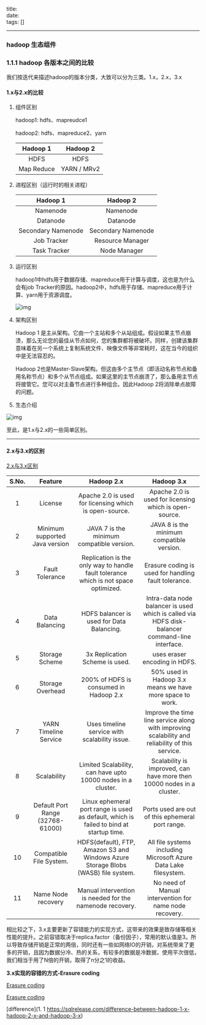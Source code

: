 title:  
date:  
tags: []

---

 <!--more-->

### hadoop 生态组件

### 1.1.1 hadoop 各版本之间的比较

我们按迭代来描述hadoop的版本分类，大致可以分为三类。1.x，2.x，3.x

#### 1.x与2.x的比较

1. 组件区别

   hadoop1: hdfs、mapreudce1

   hadoop2: hdfs、mapreduce2、yarn

   | **Hadoop 1** | **Hadoop 2** |
   | :----------: | :----------: |
   |     HDFS     |     HDFS     |
   |  Map Reduce  | YARN / MRv2  |

2. 进程区别（运行时的相关进程）

   |      Hadoop 1      |      Hadoop 2      |
   | :----------------: | :----------------: |
   |      Namenode      |      Namenode      |
   |      Datanode      |      Datanode      |
   | Secondary Namenode | Secondary Namenode |
   |    Job Tracker     |  Resource Manager  |
   |    Task Tracker    |    Node Manager    |

3. 运行区别

   hadoop1中hdfs用于数据存储、mapreduce用于计算与调度，这也是为什么会有job Tracker的原因。hadoop2中，hdfs用于存储、mapreduce用于计算、yarn用于资源调度。

   ![img](http://img.wqkenqing.ren/typora_img/Working-of-Hadoop-1-and-Hadoop-2-20230814160228273.jpg)

  4. 架构区别

     Hadoop 1 是主从架构。它由一个主站和多个从站组成。假设如果主节点崩溃，那么无论您的最佳从节点如何，您的集群都将被破坏。同样，创建该集群意味着在另一个系统上复制系统文件、映像文件等非常耗时，这在当今的组织中是无法容忍的。

      Hadoop 2也是Master-Slave架构。但这由多个主节点（即活动名称节点和备用名称节点）和多个从节点组成。如果这里的主节点崩溃了，那么备用主节点将接管它。您可以对主备节点进行多种组合。因此Hadoop 2将消除单点故障的问题。

5. 生态介绍

![img](http://img.wqkenqing.ren/typora_img/Ecosystem-of-Hadoop-1-and-Hadoop-2-adsd-20230814160229136.jpg)

至此，是1.x与2.x的一些简单区别。 

---

#### 2.x与3.x的区别

[2.x与3.x区别](https://data-flair.training/blogs/hadoop-2-x-vs-hadoop-3-x-comparison/)

| S.No. |             Feature              |                          Hadoop 2.x                          |                          Hadoop 3.x                          |
| :---: | :------------------------------: | :----------------------------------------------------------: | :----------------------------------------------------------: |
|   1   |             License              |    Apache 2.0 is used for licensing which is open-source.    |    Apache 2.0 is used for licensing which is open-source.    |
|   2   |  Minimum supported Java version  |          JAVA 7 is the minimum compatible version.           |          JAVA 8 is the minimum compatible version.           |
|   3   |         Fault Tolerance          | Replication is the only way to handle fault tolerance which is not space optimized. |     Erasure coding is used for handling fault tolerance.     |
|   4   |          Data Balancing          |          HDFS balancer is used for Data Balancing.           | Intra-data node balancer is used which is called via HDFS disk-balancer command-line interface. |
|   5   |          Storage Scheme          |                3x Replication Scheme is used.                |                uses eraser encoding in HDFS.                 |
|   6   |         Storage Overhead         |            200% of HDFS is consumed in Hadoop 2.x            |   50% used in Hadoop 3.x means we have more space to work.   |
|   7   |      YARN Timeline Service       |        Uses timeline service with scalability issue.         | Improve the time line service along with improving scalability and reliability of this service. |
|   8   |           Scalability            | Limited Scalability, can have upto 10000 nodes in a cluster. | Scalability is improved, can have more then 10000 nodes in a cluster. |
|   9   | Default Port Range (32768-61000) | Linux ephemeral port range is used as default, which is failed to bind at startup time. |       Ports used are out of this ephemeral port range.       |
|  10   |     Compatible File System.      | HDFS(default), FTP, Amazon S3 and Windows Azure Storage Blobs (WASB) file system. | All file systems including Microsoft Azure Data Lake filesystem. |
|  11   |        Name Node recovery        |   Manual intervention is needed for the namenode recovery.   |    No need of Manual intervention for name node recovery.    |



相比较之下，3.x主要更新了容错能力的实现方式，这带来的效果是致存储等相关性能的提升。之前容错取决于replica.factor（备份因子），常用的默认值是3。所以导致存储开销是正常的两倍，同时还有一些如网络IO的开销，对系统带来了更多的开销，且因为数据分冷、热的关系，有较多的数据是冷数据，使用平次很低，我们相当于用了N倍的开销，取得了n分之1的收益。

**3.x实现的容错的方式-Erasure coding**

[Erasure coding](https://data-flair.training/blogs/hadoop-hdfs-erasure-coding/)

[Erasure coding](https://www.modb.pro/db/115757)

[difference](1. 1 https://sqlrelease.com/difference-between-hadoop-1-x-hadoop-2-x-and-hadoop-3-x)